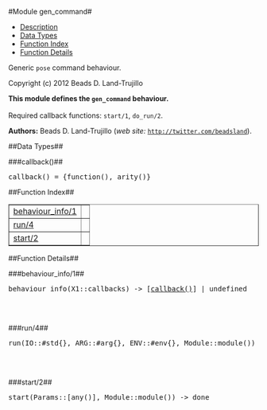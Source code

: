 

#Module gen_command#

* [Description](#description)
* [Data Types](#types)
* [Function Index](#index)
* [Function Details](#functions)


Generic `pose` command behaviour.

Copyright (c) 2012 Beads D. Land-Trujillo

__This module defines the `gen_command` behaviour.__
<br></br>
 Required callback functions: `start/1`, `do_run/2`.

__Authors:__ Beads D. Land-Trujillo (_web site:_ [`http://twitter.com/beadsland`](http://twitter.com/beadsland)).
<a name="types"></a>

##Data Types##




###<a name="type-callback">callback()</a>##



<pre>callback() = {function(), arity()}</pre>
<a name="index"></a>

##Function Index##


<table width="100%" border="1" cellspacing="0" cellpadding="2" summary="function index"><tr><td valign="top"><a href="#behaviour_info-1">behaviour_info/1</a></td><td></td></tr><tr><td valign="top"><a href="#run-4">run/4</a></td><td></td></tr><tr><td valign="top"><a href="#start-2">start/2</a></td><td></td></tr></table>


<a name="functions"></a>

##Function Details##

<a name="behaviour_info-1"></a>

###behaviour_info/1##


<pre>behaviour_info(X1::callbacks) -> [<a href="#type-callback">callback()</a>] | undefined</pre>
<br></br>


<a name="run-4"></a>

###run/4##


<pre>run(IO::#std{}, ARG::#arg{}, ENV::#env{}, Module::module()) -&gt; no_return()</pre>
<br></br>


<a name="start-2"></a>

###start/2##


<pre>start(Params::[any()], Module::module()) -&gt; done</pre>
<br></br>


